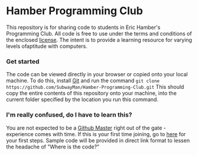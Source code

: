 # Hamber Programming Club

This repository is for sharing code to students in Eric Hamber's Programming Club. All code is free to use under the terms and conditions of the enclosed [license](https://github.com/SubwayMan/Hamber-Programming-Club/blob/main/LICENSE). The intent is to provide a learning resource for varying levels ofaptitude with computers.

### Get started
The code can be viewed directly in your browser or copied onto your local machine. To do this, install [Git](https://git-scm.com/book/en/v2/Getting-Started-Installing-Git) and run the command 
```git clone https://github.com/SubwayMan/Hamber-Programming-Club.git```
This should copy the entire contents of this repository onto your machine, into the current folder specified by the location you run this command.

### I'm really confused, do I have to learn this?
You are not expected to be a [Github Master](https://twitter.com/henryhoffman/status/694184106440200192) right out of the gate - experience comes with time. If this is your first time joining, go to [here](https://github.com/SubwayMan/Hamber-Programming-Club/blob/main/info/howtojoin.md) for your first steps. Sample code will be provided in direct link format to lessen the headache of "Where is the code?"
